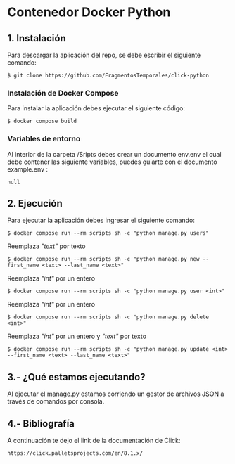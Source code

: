 # Contenedor Docker Python


## 1. Instalación

Para descargar la aplicación del repo, se debe escribir el siguiente comando:

```
$ git clone https://github.com/FragmentosTemporales/click-python
```


### Instalación de Docker Compose

Para instalar la aplicación debes ejecutar el siguiente código:

```
$ docker compose build
```


### Variables de entorno

Al interior de la carpeta /Sripts debes crear un documento env.env el cual debe contener las siguiente variables, puedes guiarte con el documento example.env :

```
null
```


## 2. Ejecución

Para ejecutar la aplicación debes ingresar el siguiente comando:

```
$ docker compose run --rm scripts sh -c "python manage.py users"
```

Reemplaza *"text"* por texto
```
$ docker compose run --rm scripts sh -c "python manage.py new --first_name <text> --last_name <text>"
```

Reemplaza *"int"* por un entero
```
$ docker compose run --rm scripts sh -c "python manage.py user <int>"
```

Reemplaza *"int"* por un entero
```
$ docker compose run --rm scripts sh -c "python manage.py delete <int>"
```

Reemplaza *"int"* por un entero y *"text"* por texto
```
$ docker compose run --rm scripts sh -c "python manage.py update <int> --first_name <text> --last_name <text>"
```

## 3.- ¿Qué estamos ejecutando?

Al ejecutar el manage.py estamos corriendo un gestor de archivos JSON a través de comandos por consola.


## 4.- Bibliografía

A continuación te dejo el link de la documentación de Click:

```
https://click.palletsprojects.com/en/8.1.x/
```